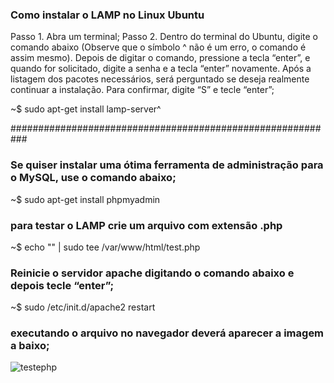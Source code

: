 ### Como instalar o LAMP no Linux Ubuntu


Passo 1. Abra um terminal;
Passo 2. Dentro do terminal do Ubuntu, digite o comando abaixo (Observe que o símbolo ^ não é um erro, o comando é assim mesmo). Depois de digitar o comando, pressione a tecla “enter”, e quando for solicitado, digite a senha e a tecla “enter” novamente. Após a listagem dos pacotes necessários, será perguntado se deseja realmente continuar a instalação. Para confirmar, digite “S” e tecle “enter”;


~$ sudo apt-get install lamp-server^


###########################################################

### Se quiser instalar uma ótima ferramenta de administração para o MySQL, use o comando abaixo;


~$ sudo apt-get install phpmyadmin



### para testar o LAMP crie um arquivo com extensão .php

~$ echo "<?php phpinfo(); ?>" | sudo tee /var/www/html/test.php

### Reinicie o servidor apache digitando o comando abaixo e depois tecle “enter”;

~$ sudo /etc/init.d/apache2 restart

### executando o arquivo no navegador deverá aparecer a imagem a baixo;

![testephp](https://user-images.githubusercontent.com/79322362/155844567-f744faaf-fa46-4013-a4dd-903dec6e89b1.png)
